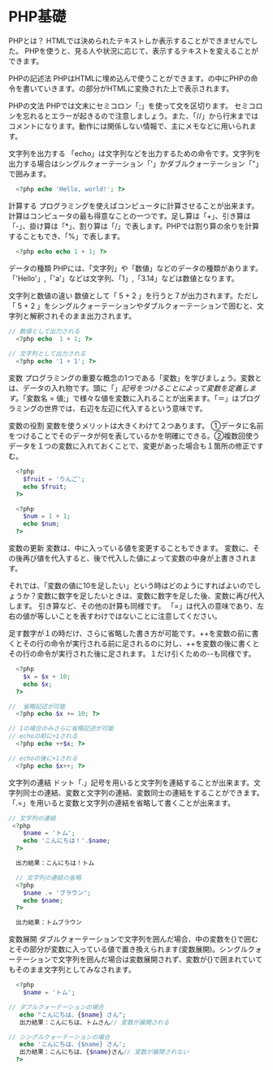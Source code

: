 # PHP基礎

PHPとは？
HTMLでは決められたテキストしか表示することができませんでした。
PHPを使うと、見る人や状況に応じて、表示するテキストを変えることができます。

PHPの記述法
PHPはHTMLに埋め込んで使うことができます。<?php 〜 ?>の中にPHPの命令を書いていきます。<?php 〜 ?>の部分がHTMLに変換された上で表示されます。

PHPの文法
PHPでは文末にセミコロン「;」を使って文を区切ります。 セミコロンを忘れるとエラーが起きるので注意しましょう。また、「//」から行末まではコメントになります。動作には関係しない情報で、主にメモなどに用いられます。


文字列を出力する
「echo」は文字列などを出力するための命令です。文字列を出力する場合はシングルクォーテーション「'」かダブルクォーテーション「"」で囲みます。

```PHP
  <?php echo 'Hello, world!'; ?>
```

計算する
プログラミングを使えばコンピュータに計算させることが出来ます。計算はコンピュータの最も得意なことの一つです。足し算は「+」、引き算は「-」、掛け算は「*」、割り算は「/」で表します。PHPでは割り算の余りを計算することもでき、「%」で表します。

```PHP
  <?php echo echo 1 + 1; ?>
```


データの種類
PHPには、「文字列」や「数値」などのデータの種類があります。「'Hello'」,「'a'」などは文字列、「1」,「3.14」などは数値となります。

文字列と数値の違い
数値として「 5 + 2 」を行うと７が出力されます。ただし「 5 + 2 」をシングルクォーテーションやダブルクォーテーションで囲むと、文字列と解釈されそのまま出力されます。

```PHP
// 数値として出力される
  <?php echo  1 + 1; ?>
  
// 文字列として出力される
  <?php echo '1 + 1'; ?>
```

変数
プログラミングの重要な概念の1つである「変数」を学びましょう。変数とは、データの入れ物です。頭に「$」記号をつけることによって変数を定義します。「$変数名 = 値;」で様々な値を変数に入れることが出来ます。「＝」はプログラミングの世界では、右辺を左辺に代入するという意味です。

変数の役割
変数を使うメリットは大きくわけて２つあります。 ①データに名前をつけることでそのデータが何を表しているかを明確にできる。②複数回使うデータを１つの変数に入れておくことで、変更があった場合も１箇所の修正ですむ。

```PHP
  <?php
    $fruit = 'りんご';
    echo $fruit;
  ?>

  <?php
    $num = 1 + 1;
    echo $num;
  ?>
```

変数の更新
変数は、中に入っている値を変更することもできます。
変数に、その後再び値を代入すると、後で代入した値によって変数の中身が上書きされます。

それでは、「変数の値に10を足したい」という時はどのようにすればよいのでしょうか？変数に数字を足したいときは、変数に数字を足した後、変数に再び代入します。 引き算など、その他の計算も同様です。
「=」は代入の意味であり、左右の値が等しいことを表すわけではないことに注意してください。

足す数字が１の時だけ、さらに省略した書き方が可能です。++を変数の前に書くとその行の命令が実行される前に足されるのに対し、++を変数の後に書くとその行の命令が実行された後に足されます。１だけ引くための--も同様です。

```PHP
  <?php
    $x = $x + 10; 
    echo $x;
  ?>

//  省略記述が可能
  <?php echo $x += 10; ?>

// 1の場合のみさらに省略記述が可能
// echoの前に+1される
  <?php echo ++$x; ?>

// echoの後に+1される
  <?php echo $x++; ?>
```

文字列の連結
ドット「.」記号を用いると文字列を連結することが出来ます。文字列同士の連結、変数と文字列の連結、変数同士の連結をすることができます。
「.=」を用いると変数と文字列の連結を省略して書くことが出来ます。

```PHP
// 文字列の連結
 <?php
    $name = 'トム';
    echo 'こんにちは！'.$name;
  ?>

  出力結果：こんにちは！トム

  // 文字列の連結の省略
  <?php
    $name .= 'ブラウン';
    echo $name;
  ?>

  出力結果：トムブラウン
```

変数展開
ダブルクォーテーションで文字列を囲んだ場合、中の変数を{}で囲むとその部分が変数に入っている値で置き換えられます(変数展開)。シングルクォーテーションで文字列を囲んだ場合は変数展開されず、変数が{}で囲まれていてもそのまま文字列としてみなされます。

```PHP
  <?php
    $name = 'トム';

// ダブルクォーテーションの場合
   echo "こんにちは、{$name} さん";
   出力結果：こんにちは、トムさん// 変数が展開される

// シングルクォーテーションの場合
   echo 'こんにちは、{$name} さん';
   出力結果：こんにちは、{$name}さん// 変数が展開されない
  ?>
```